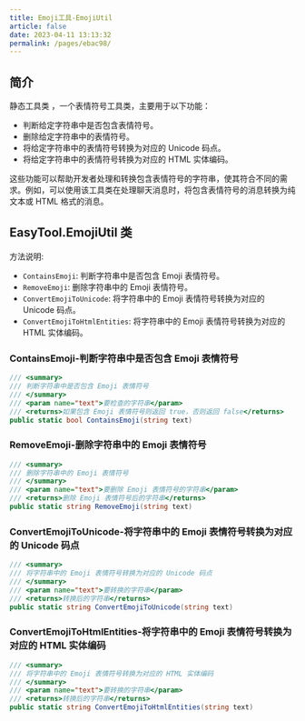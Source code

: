 ```yaml
---
title: Emoji工具-EmojiUtil
article: false
date: 2023-04-11 13:13:32
permalink: /pages/ebac98/
---
```


## 简介

静态工具类 <Badge text="EmojiUtil"/>，一个表情符号工具类，主要用于以下功能：

- 判断给定字符串中是否包含表情符号。
- 删除给定字符串中的表情符号。
- 将给定字符串中的表情符号转换为对应的 Unicode 码点。
- 将给定字符串中的表情符号转换为对应的 HTML 实体编码。

这些功能可以帮助开发者处理和转换包含表情符号的字符串，使其符合不同的需求。例如，可以使用该工具类在处理聊天消息时，将包含表情符号的消息转换为纯文本或 HTML 格式的消息。

## EasyTool.EmojiUtil 类

方法说明:

- `ContainsEmoji`: 判断字符串中是否包含 Emoji 表情符号。
- `RemoveEmoji`: 删除字符串中的 Emoji 表情符号。
- `ConvertEmojiToUnicode`: 将字符串中的 Emoji 表情符号转换为对应的 Unicode 码点。
- `ConvertEmojiToHtmlEntities`: 将字符串中的 Emoji 表情符号转换为对应的 HTML 实体编码。

### ContainsEmoji-判断字符串中是否包含 Emoji 表情符号

```csharp
/// <summary>
/// 判断字符串中是否包含 Emoji 表情符号
/// </summary>
/// <param name="text">要检查的字符串</param>
/// <returns>如果包含 Emoji 表情符号则返回 true，否则返回 false</returns>
public static bool ContainsEmoji(string text)
```

### RemoveEmoji-删除字符串中的 Emoji 表情符号

```csharp
/// <summary>
/// 删除字符串中的 Emoji 表情符号
/// </summary>
/// <param name="text">要删除 Emoji 表情符号的字符串</param>
/// <returns>删除 Emoji 表情符号后的字符串</returns>
public static string RemoveEmoji(string text)
```

### ConvertEmojiToUnicode-将字符串中的 Emoji 表情符号转换为对应的 Unicode 码点

```csharp
/// <summary>
/// 将字符串中的 Emoji 表情符号转换为对应的 Unicode 码点
/// </summary>
/// <param name="text">要转换的字符串</param>
/// <returns>转换后的字符串</returns>
public static string ConvertEmojiToUnicode(string text)
```

### ConvertEmojiToHtmlEntities-将字符串中的 Emoji 表情符号转换为对应的 HTML 实体编码

```csharp
/// <summary>
/// 将字符串中的 Emoji 表情符号转换为对应的 HTML 实体编码
/// </summary>
/// <param name="text">要转换的字符串</param>
/// <returns>转换后的字符串</returns>
public static string ConvertEmojiToHtmlEntities(string text)
```